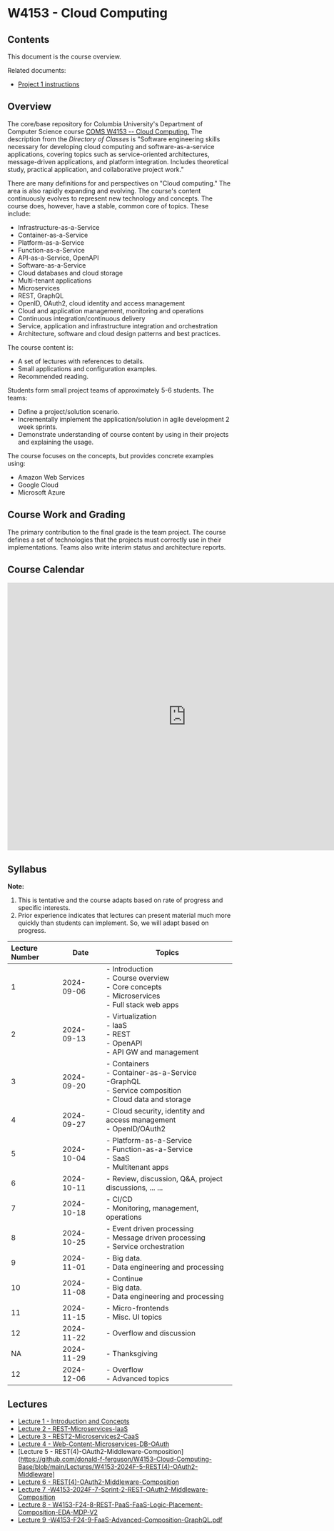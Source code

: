 # W4153 - Cloud Computing

## Contents

This document is the course overview.

Related documents:
- [Project 1 instructions](P1/README.md)

## Overview

The core/base repository for Columbia University's Department of Computer Science
course [COMS W4153 -- Cloud Computing.](https://wwwapp.cc.columbia.edu/cu/bulletin/uwb/subj/COMS/W4153-20243-001/)
The description from the _Directory of Classes_ is "Software engineering skills necessary for
developing cloud computing and software-as-a-service applications, covering topics such as
service-oriented architectures, message-driven applications, and platform integration. Includes
theoretical study, practical application, and collaborative project work."

There are many definitions for and perspectives on "Cloud computing." The area is also rapidly expanding and
evolving. The course's content continuously evolves to represent new technology and concepts. The course does,
however, have a stable, common core of topics. These include:
- Infrastructure-as-a-Service
- Container-as-a-Service
- Platform-as-a-Service
- Function-as-a-Service
- API-as-a-Service, OpenAPI
- Software-as-a-Service
- Cloud databases and cloud storage
- Multi-tenant applications
- Microservices
- REST, GraphQL
- OpenID, OAuth2, cloud identity and access management
- Cloud and application management, monitoring and operations
- Continuous integration/continuous delivery
- Service, application and infrastructure integration and orchestration
- Architecture, software and cloud design patterns and best practices.

The course content is:
- A set of lectures with references to details.
- Small applications and configuration examples.
- Recommended reading.

Students form small project teams of approximately 5-6 students. The teams:
- Define a project/solution scenario.
- Incrementally implement the application/solution in agile development 2 week sprints.
- Demonstrate understanding of course content by using in their projects and explaining the usage.

The course focuses on the concepts, but provides concrete examples using:
- Amazon Web Services
- Google Cloud
- Microsoft Azure

## Course Work and Grading

The primary contribution to the final grade is the team project. The course defines a set of technologies
that the projects must correctly use in their implementations. Teams also write interim status and architecture
reports.

## Course Calendar

<iframe src="https://calendar.google.com/calendar/embed?src=c_20e9e0f50614367e628dd2152506a45acbdaf8d9ff22207ef9c1c3807f11ace5%40group.calendar.google.com&ctz=America%2FNew_York" style="border: 0" width="800" height="600" frameborder="0" scrolling="no"></iframe>

## Syllabus

__Note:__
1. This is tentative and the course adapts based on rate of progress and specific interests.
2. Prior experience indicates that lectures can present material much more quickly than students can implement.
So, we will adapt based on progress.

| Lecture Number | Date       | Topics                                                                                                         |
|:---------------|------------|----------------------------------------------------------------------------------------------------------------|
| 1              | 2024-09-06 | - Introduction<br> - Course overview<br> - Core concepts<br> - Microservices<br> - Full stack web apps         |
| 2              | 2024-09-13 | - Virtualization<br> - IaaS<br> - REST<br> - OpenAPI<br> - API GW and management                               |
| 3              | 2024-09-20 | - Containers<br> - Container-as-a-Service<br> -GraphQL <br> - Service composition<br> - Cloud data and storage |
| 4              | 2024-09-27 | - Cloud security, identity and access management<br> - OpenID/OAuth2                                           |
| 5              | 2024-10-04 | - Platform-as-a-Service<br> - Function-as-a-Service<br> - SaaS<br> - Multitenant apps                          |
| 6              | 2024-10-11 | - Review, discussion, Q&A, project discussions, ... ...                                                        |
| 7              | 2024-10-18 | - CI/CD<br> - Monitoring, management, operations<br>                                                           |
| 8              | 2024-10-25 | - Event driven processing<br> - Message driven processing<br> - Service orchestration                          |
| 9              | 2024-11-01 | - Big data.<br> - Data engineering and processing                                                              |
| 10             | 2024-11-08 | - Continue<br> - Big data.<br> - Data engineering and processing                                               |
| 11             | 2024-11-15 | - Micro-frontends<br> - Misc. UI topics                                                                        |
| 12             | 2024-11-22 | - Overflow and discussion                                                                                      |
| NA             | 2024-11-29 | - Thanksgiving                                                                                                 |
| 12             | 2024-12-06 | - Overflow<br> - Advanced topics                                                                               |


## Lectures

- [Lecture 1 - Introduction and Concepts](https://github.com/donald-f-ferguson/W4153-Cloud-Computing-Base/blob/dad4dc930692d6dfdc60ae34fa8dd8e2c942d7a9/Lectures/W4153-2024F-1-Introduction-Concepts/W4153-2024F-1-Introduction-Concepts-V5.pdf)
- [Lecture 2 - REST-Microservices-IaaS](https://github.com/donald-f-ferguson/W4153-Cloud-Computing-Base/blob/68f2bd11e4b1eaa26b3d5b46cb7359e0ba3b1ea7/Lectures/W4153-2024F-2-REST-Microservices-IaaS/W4153-2024F-2-REST-Microservices-IaaS-V2.pdf)
- [Lecture 3 - REST2-Microservices2-CaaS](https://github.com/donald-f-ferguson/W4153-Cloud-Computing-Base/blob/main/Lectures/W4153-2024F-3-REST2-Microservices2-CaaS_WebContent-DB/W4153-2024F-3-REST2-Microservices2-CaaS-web_content-DB.pdf)
- [Lecture 4 - Web-Content-Microservices-DB-OAuth](https://github.com/donald-f-ferguson/W4153-Cloud-Computing-Base/blob/main/Lectures/W4153-2024F-REST(3)-Microservices-WebContent/W4153-2024F-4-Web-Content-Microservices-DB-OAuth2.pdf)
- [Lecture 5 - REST(4)-OAuth2-Middleware-Composition](https://github.com/donald-f-ferguson/W4153-Cloud-Computing-Base/blob/main/Lectures/W4153-2024F-5-REST(4)-OAuth2-Middleware]
- [Lecture 6 - REST(4)-OAuth2-Middleware-Composition](https://github.com/donald-f-ferguson/W4153-Cloud-Computing-Base/blob/main/Lectures/W4153-2024F-6-REST(4)-OAuth2-Middleware-Composition/W4153-2024F-6-REST(4)-OAuth2-Middleware-Composition.pdf)
- [Lecture 7 -W4153-2024F-7-Sprint-2-REST-OAuth2-Middleware-Composition](https://github.com/donald-f-ferguson/W4153-Cloud-Computing-Base/blob/main/Lectures/W4153-2024F-7-Sprint-2-REST-OAuth2-Middleware-Composition.pdf)
- [Lecture 8 - W4153-F24-8-REST-PaaS-FaaS-Logic-Placement-Composition-EDA-MDP-V2](https://github.com/donald-f-ferguson/W4153-Cloud-Computing-Base/blob/main/Lectures/W4153-2024F-8-REST-PaaS-FaaS-Logic-Placement-Composition-EDA-MDP)
- [Lecture 9 -W4153-F24-9-FaaS-Advanced-Composition-GraphQL.pdf](https://github.com/donald-f-ferguson/W4153-Cloud-Computing-Base/blob/main/Lectures/W4153-2024F-9-FaaS-Advanced-Composition-GraphQL.pdf)
